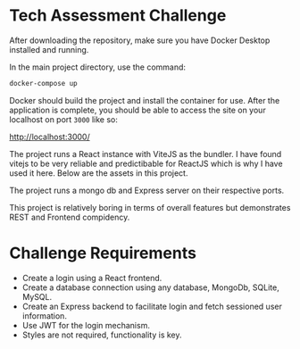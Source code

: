# Tech Assessment Challenge

After downloading the repository, make sure you have Docker Desktop installed and running.

In the main project directory, use the command:

```sh
docker-compose up
```

Docker should build the project and install the container for use. After the application is complete, you should be able to access the site on your localhost on port `3000` like so:

[http://localhost:3000/](http://localhost:3000/)

The project runs a React instance with ViteJS as the bundler. I have found vitejs to be very reliable and predictibable for ReactJS which is why I have used it here. Below are the assets in this project.

The project runs a mongo db and Express server on their respective ports.

This project is relatively boring in terms of overall features but demonstrates REST and Frontend compidency.

# Challenge Requirements
- Create a login using a React frontend.
- Create a database connection using any database, MongoDb, SQLite, MySQL.
- Create an Express backend to facilitate login and fetch sessioned user information.
- Use JWT for the login mechanism.
- Styles are not required, functionality is key.
